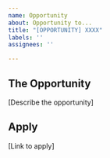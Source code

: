 ```yaml
---
name: Opportunity
about: Opportunity to...
title: "[OPPORTUNITY] XXXX"
labels: ''
assignees: ''

---
```


## The Opportunity

[Describe the opportunity]

## Apply

[Link to apply]
